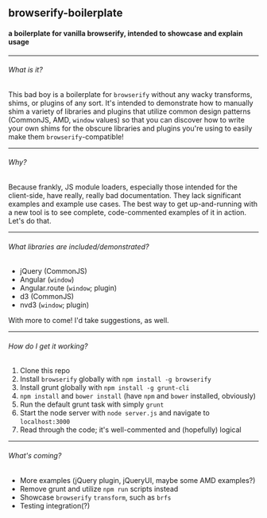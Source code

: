 ## browserify-boilerplate

#### a boilerplate for vanilla browserify, intended to showcase and explain usage

---

###### What is it?

This bad boy is a boilerplate for `browserify` without any wacky transforms, shims, or plugins of any sort. It's intended to demonstrate how to manually shim a variety of libraries and plugins that utilize common design patterns (CommonJS, AMD, `window` values) so that you can discover how to write your own shims for the obscure libraries and plugins you're using to easily make them `browserify`-compatible!

---

###### Why?

Because frankly, JS module loaders, especially those intended for the client-side, have really, really bad documentation. They lack significant examples and example use cases. The best way to get up-and-running with a new tool is to see complete, code-commented examples of it in action. Let's do that.

---

###### What libraries are included/demonstrated?

- jQuery (CommonJS)
- Angular (`window`)
- Angular.route (`window`; plugin)
- d3 (CommonJS)
- nvd3 (`window`; plugin)

With more to come! I'd take suggestions, as well.

---

###### How do I get it working?

1. Clone this repo
2. Install `browserify` globally with `npm install -g browserify`
3. Install grunt globally with `npm install -g grunt-cli`
4. `npm install` and `bower install` (have `npm` and `bower` installed, obviously)
5. Run the default grunt task with simply `grunt`
6. Start the node server with `node server.js` and navigate to `localhost:3000`
7. Read through the code; it's well-commented and (hopefully) logical

---

###### What's coming?

- More examples (jQuery plugin, jQueryUI, maybe some AMD examples?)
- Remove grunt and utilize `npm run` scripts instead
- Showcase `browserify` `transform`, such as `brfs`
- Testing integration(?)
